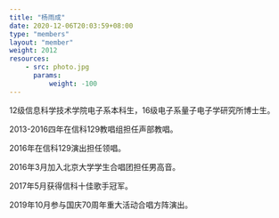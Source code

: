 ```yaml
---
title: "杨雨成"
date: 2020-12-06T20:03:59+08:00
type: "members"
layout: "member"
weight: 2012
resources:
    - src: photo.jpg
      params:
          weight: -100
---
```


12级信息科学技术学院电子系本科生，16级电子系量子电子学研究所博士生。

2013-2016四年在信科129教唱组担任声部教唱。

2016年在信科129演出担任领唱。

2016年3月加入北京大学学生合唱团担任男高音。

2017年5月获得信科十佳歌手冠军。

2019年10月参与国庆70周年重大活动合唱方阵演出。